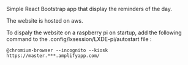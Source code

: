 Simple React Bootstrap app that display the reminders of the day.

The website is hosted on aws. 

To dispaly the website on a raspberry pi on startup, add the following command to the .config/lxsession/LXDE-pi/autostart file :

```
@chromium-browser --incognito --kiosk https://master.***.amplifyapp.com/
```

